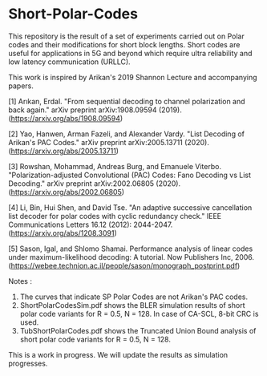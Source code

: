 # Short-Polar-Codes
This repository is the result of a set of experiments carried out on Polar codes and their modifications for short block lengths.
Short codes are useful for applications in 5G and beyond which require ultra reliability and low latency communication (URLLC).

This work is inspired by Arikan's 2019 Shannon Lecture and accompanying papers.

[1] Arıkan, Erdal. "From sequential decoding to channel polarization and back again." arXiv preprint arXiv:1908.09594 (2019). (https://arxiv.org/abs/1908.09594)

[2] Yao, Hanwen, Arman Fazeli, and Alexander Vardy. "List Decoding of Arikan's PAC Codes." arXiv preprint arXiv:2005.13711 (2020). (https://arxiv.org/abs/2005.13711)

[3] Rowshan, Mohammad, Andreas Burg, and Emanuele Viterbo. "Polarization-adjusted Convolutional (PAC) Codes: Fano Decoding vs List Decoding." arXiv preprint arXiv:2002.06805 (2020). (https://arxiv.org/abs/2002.06805)

[4] Li, Bin, Hui Shen, and David Tse. "An adaptive successive cancellation list decoder for polar codes with cyclic redundancy check." IEEE Communications Letters 16.12 (2012): 2044-2047. (https://arxiv.org/abs/1208.3091)

[5] Sason, Igal, and Shlomo Shamai. Performance analysis of linear codes under maximum-likelihood decoding: A tutorial. Now Publishers Inc, 2006. (https://webee.technion.ac.il/people/sason/monograph_postprint.pdf)

Notes : 
1. The curves that indicate SP Polar Codes are not Arikan's PAC codes.
2. ShortPolarCodesSim.pdf shows the BLER simulation results of short polar code variants for R = 0.5, N = 128. In case of CA-SCL, 8-bit CRC is used.
3. TubShortPolarCodes.pdf shows the Truncated Union Bound analysis of short polar code variants for R = 0.5, N = 128.

This is a work in progress.
We will update the results as simulation progresses.
